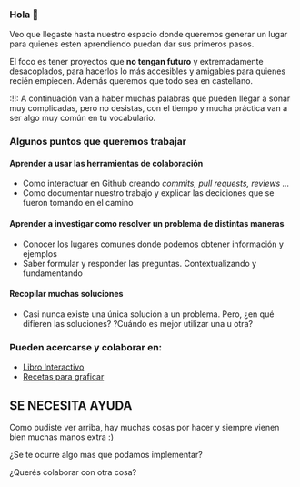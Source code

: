 ### Hola 👋

Veo que llegaste hasta nuestro espacio donde queremos generar un lugar para quienes esten aprendiendo puedan dar sus primeros pasos.

El foco es tener proyectos que **no tengan futuro** y extremadamente desacoplados, para hacerlos lo más accesibles y amigables para quienes recién empiecen.
Además queremos que todo sea en castellano. 

:!!: A continuación van a haber muchas palabras que pueden llegar a sonar muy complicadas, pero no desistas, con el tiempo y mucha práctica van a ser algo muy común en tu vocabulario.

### Algunos puntos que queremos trabajar

#### Aprender a usar las herramientas de colaboración

- Como interactuar en Github creando *commits, pull requests, reviews ...*
- Como documentar nuestro trabajo y explicar las deciciones que se fueron tomando en el camino

#### Aprender a investigar como resolver un problema de distintas maneras

- Conocer los lugares comunes donde podemos obtener información y ejemplos
- Saber formular y responder las preguntas. Contextualizando y fundamentando

#### Recopilar muchas soluciones 

- Casi nunca existe una única solución a un problema. Pero, ¿en qué difieren las soluciones? ?Cuándo es mejor utilizar una u otra?


### Pueden acercarse y colaborar en:

- [Libro Interactivo](https://github.com/simplexsample/libro_interactivo)
- [Recetas para graficar](https://github.com/simplexsample/recetas_para_graficar)

## SE NECESITA AYUDA

Como pudiste ver arriba, hay muchas cosas por hacer y siempre vienen bien muchas manos extra :)

¿Se te ocurre algo mas que podamos implementar?

¿Querés colaborar con otra cosa?
